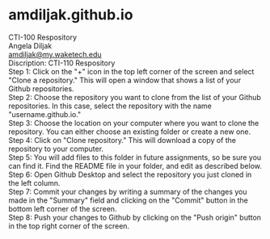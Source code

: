 # amdiljak.github.io  
CTI-100 Respository  
Angela Diljak   
amdiljak@my.waketech.edu  
Discription: CTI-110 Respository  
Step 1: Click on the "+" icon in the top left corner of the screen and select "Clone a repository." This will open a window that shows a list of your Github repositories.  
Step 2: Choose the repository you want to clone from the list of your Github repositories. In this case, select the repository with the name "username.github.io."  
Step 3: Choose the location on your computer where you want to clone the repository. You can either choose an existing folder or create a new one.  
Step 4: Click on "Clone repository." This will download a copy of the repository to your computer.  
Step 5: You will add files to this folder in future assignments, so be sure you can find it.  Find the README file in your folder, and edit as described below.  
Step 6: Open Github Desktop and select the repository you just cloned in the left column.  
Step 7: Commit your changes by writing a summary of the changes you made in the "Summary" field and clicking on the "Commit" button in the bottom left corner of the screen.  
Step 8: Push your changes to Github by clicking on the "Push origin" button in the top right corner of the screen.  
